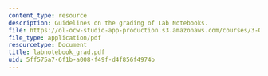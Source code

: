 ```yaml
---
content_type: resource
description: Guidelines on the grading of Lab Notebooks.
file: https://ol-ocw-studio-app-production.s3.amazonaws.com/courses/3-014-materials-laboratory-fall-2006/5ff575a76f1ba008f49fd4f856f4974b_labnotebook_grad.pdf
file_type: application/pdf
resourcetype: Document
title: labnotebook_grad.pdf
uid: 5ff575a7-6f1b-a008-f49f-d4f856f4974b
---
```

